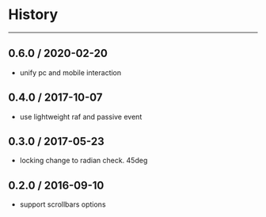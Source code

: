 # History
----

## 0.6.0 / 2020-02-20

- unify pc and mobile interaction

## 0.4.0 / 2017-10-07

- use lightweight raf and passive event

## 0.3.0 / 2017-05-23

- locking change to radian check. 45deg

## 0.2.0 / 2016-09-10

- support scrollbars options